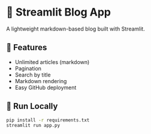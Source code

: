 # 📝 Streamlit Blog App

A lightweight markdown-based blog built with Streamlit.

## 🚀 Features

- Unlimited articles (markdown)
- Pagination
- Search by title
- Markdown rendering
- Easy GitHub deployment

## 🏁 Run Locally

```bash
pip install -r requirements.txt
streamlit run app.py
